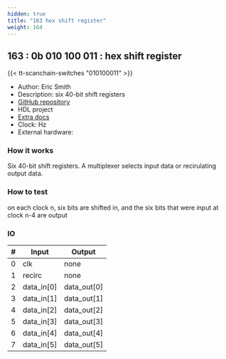 ```yaml
---
hidden: true
title: "163 hex shift register"
weight: 164
---
```


## 163 : 0b 010 100 011 : hex shift register

{{< tt-scanchain-switches "010100011" >}}

* Author: Eric Smith
* Description: six 40-bit shift registers
* [GitHub repository](https://github.com/brouhaha/tt02-hex-sr)
* HDL project
* [Extra docs](https://github.com/brouhaha/tt02-hex-sr/blob/main/README.md)
* Clock:  Hz
* External hardware: 



### How it works

Six 40-bit shift registers. A multiplexer selects input data or recirulating output data.

### How to test

on each clock n, six bits are shifted in, and the six bits that were input at clock n-4 are output

### IO

| # | Input        | Output       |
|---|--------------|--------------|
| 0 | clk  | none |
| 1 | recirc  | none |
| 2 | data_in[0]  | data_out[0] |
| 3 | data_in[1]  | data_out[1] |
| 4 | data_in[2]  | data_out[2] |
| 5 | data_in[3]  | data_out[3] |
| 6 | data_in[4]  | data_out[4] |
| 7 | data_in[5]  | data_out[5] |
